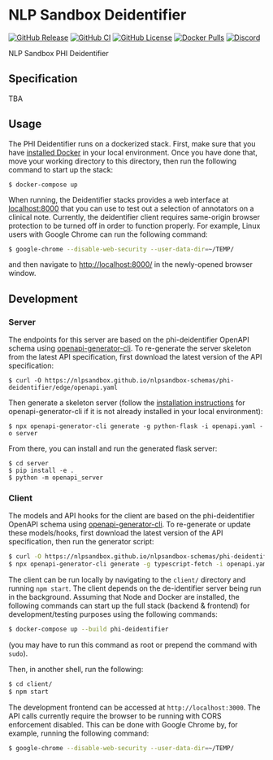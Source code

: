 # NLP Sandbox Deidentifier

[![GitHub Release](https://img.shields.io/github/release/nlpsandbox/phi-deidentifier.svg?include_prereleases&color=94398d&labelColor=555555&logoColor=ffffff&style=for-the-badge&logo=github)](https://github.com/nlpsandbox/phi-deidentifier/releases)
[![GitHub CI](https://img.shields.io/github/workflow/status/nlpsandbox/phi-deidentifier/ci.svg?color=94398d&labelColor=555555&logoColor=ffffff&style=for-the-badge&logo=github)](https://github.com/nlpsandbox/phi-deidentifier)
[![GitHub License](https://img.shields.io/github/license/nlpsandbox/phi-deidentifier.svg?color=94398d&labelColor=555555&logoColor=ffffff&style=for-the-badge&logo=github)](https://github.com/nlpsandbox/phi-deidentifier)
[![Docker Pulls](https://img.shields.io/docker/pulls/nlpsandbox/phi-deidentifier.svg?color=94398d&labelColor=555555&logoColor=ffffff&style=for-the-badge&label=pulls&logo=docker)](https://hub.docker.com/r/nlpsandbox/phi-deidentifier)
[![Discord](https://img.shields.io/discord/770484164393828373.svg?color=94398d&labelColor=555555&logoColor=ffffff&style=for-the-badge&label=Discord&logo=discord)](https://discord.gg/Zb4ymtF "Realtime support / chat with the community and the team")

NLP Sandbox PHI Deidentifier

## Specification

TBA

## Usage

The PHI Deidentifier runs on a dockerized stack. First, make sure that you have [installed Docker](https://docs.docker.com/get-docker/)
in your local environment. Once you have done that, move your working directory to this directory, then run the
following command to start up the stack:

```
$ docker-compose up
```

When running, the Deidentifier stacks provides a web interface at [localhost:8000](http://localhost:8000) that
you can use to test out a selection of annotators on a clinical note. Currently, the deidentifier client requires
same-origin browser protection to be turned off in order to function properly. For example, Linux users with Google
Chrome can run the following command:

```bash
$ google-chrome --disable-web-security --user-data-dir=~/TEMP/
```

and then navigate to [http://localhost:8000/](http://localhost:8000/) in the newly-opened browser window.

## Development

### Server

The endpoints for this server are based on the phi-deidentifier OpenAPI schema using
[openapi-generator-cli](https://github.com/OpenAPITools/openapi-generator-cli). To re-generate the server skeleton from
the latest API specification, first download the latest version of the API specification:

```
$ curl -O https://nlpsandbox.github.io/nlpsandbox-schemas/phi-deidentifier/edge/openapi.yaml
```

Then generate a skeleton server (follow the [installation
instructions](https://github.com/OpenAPITools/openapi-generator-cli#installation) for openapi-generator-cli if it is not
already installed in your local environment):

```
$ npx openapi-generator-cli generate -g python-flask -i openapi.yaml -o server
```

From there, you can install and run the generated flask server:

```
$ cd server
$ pip install -e .
$ python -m openapi_server
```

### Client

The models and API hooks for the client are based on the phi-deidentifier
OpenAPI schema using
[openapi-generator-cli](https://github.com/OpenAPITools/openapi-generator-cli).
To re-generate or update these models/hooks, first download the latest
version of the API specification, then run the generator script:

```bash
$ curl -O https://nlpsandbox.github.io/nlpsandbox-schemas/phi-deidentifier/edge/openapi.yaml
$ npx openapi-generator-cli generate -g typescript-fetch -i openapi.yaml -o client/src --additional-properties=typescriptThreePlus=true
```

The client can be run locally by navigating to the `client/` directory and running `npm start`. The client depends on
the de-identifier server being run in the background. Assuming that Node and Docker are installed, the following
commands can start up the full stack (backend & frontend) for development/testing purposes using the following commands:

```bash
$ docker-compose up --build phi-deidentifier
```
(you may have to run this command as root or prepend the command with `sudo`).

Then, in another shell, run the following:

```bash
$ cd client/
$ npm start
```

The development frontend can be accessed at `http://localhost:3000`. The API calls currently require the browser to be
running with CORS enforcement disabled. This can be done with Google Chrome by, for example, running the following
command:

```bash
$ google-chrome --disable-web-security --user-data-dir=~/TEMP/
```
